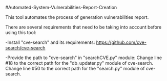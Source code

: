 #Automated-System-Vulnerabilities-Report-Creation

This tool automates the process of generation vulnerabilities report.

There are several requirements that need to be taking into account before using this tool:

-Install "cve-search" and its requirements: https://github.com/cve-search/cve-search

-Provide the path to "cve-search" in "searchCVE.py" module:
  Change line #18 to the correct path for the "db_updater.py" module of cve-search.
  Change line #50 to the correct path for the "search.py" module of cve-search.
  
